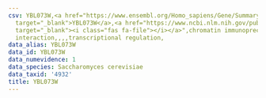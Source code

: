 ```yaml
---
csv: YBL073W,<a href="https://www.ensembl.org/Homo_sapiens/Gene/Summary?db=core;g=YBL073W"
  target="_blank">YBL073W</a>,<a href="https://www.ncbi.nlm.nih.gov/pubmed/15343339"
  target="_blank"><i class="fas fa-file"></i></a>",chromatin immunoprecipitation assay,direct
  interaction,,,,transcriptional regulation,
data_alias: YBL073W
data_id: YBL073W
data_numevidence: 1
data_species: Saccharomyces cerevisiae
data_taxid: '4932'
title: YBL073W
---
```

